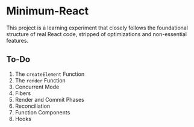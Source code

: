 # Minimum-React
This project is a learning experiment that closely follows the foundational structure of real React code, stripped of optimizations and non-essential features.

## To-Do
1. The `createElement` Function
2. The `render` Function
3. Concurrent Mode
4. Fibers
5. Render and Commit Phases
6. Reconciliation
7. Function Components
8. Hooks